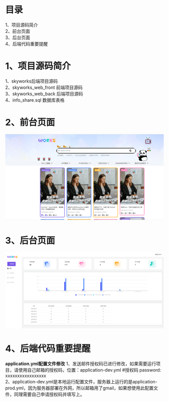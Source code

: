 # 目录
1、项目源码简介  \
2、前台页面  
3、后台页面  
4、后端代码重要提醒

# 1、项目源码简介
1、skyworks后端项目源码  
2、skyworks_web_front 前端项目源码  
3、skyworks_web_back 后端项目源码  
4、info_share.sql 数据库表格

# 2、前台页面
![前台页面](front.png)

# 3、后台页面
![后台页面](back.png)


# 4、后端代码重要提醒
**application.yml配置文件修改**
1、发送邮件授权码已进行修改，如果需要运行项目，请使用自己邮箱的授权码，位置：application-dev.yml #授权码 password: xxxxxxxxxxxxxxxxx  
2、application-dev.yml是本地运行配置文件，服务器上运行的是application-prod.yml，因为服务器部署在外网，所以邮箱用了gmail，如果想使用此配置文件，同理需要自己申请授权码并填写上。
